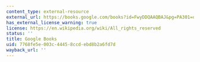 ```yaml
---
content_type: external-resource
external_url: https://books.google.com/books?id=FwyDDQAAQBAJ&pg=PA301=onepage#v=onepage&q&f=false
has_external_license_warning: true
license: https://en.wikipedia.org/wiki/All_rights_reserved
status: ''
title: Google Books
uid: 7768fe5e-003c-4445-8ccd-ebd8b2a6fd7d
wayback_url: ''
---
```

